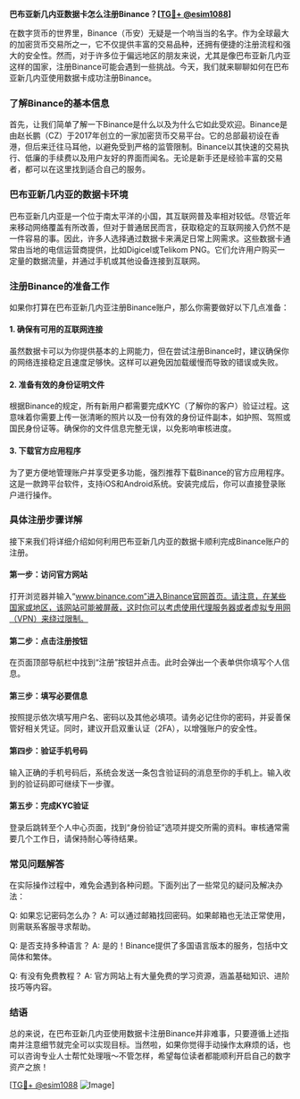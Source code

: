 **巴布亚新几内亚数据卡怎么注册Binance？[[TG💪+ @esim1088](https://t.me/s/esim1088)]**

在数字货币的世界里，Binance（币安）无疑是一个响当当的名字。作为全球最大的加密货币交易所之一，它不仅提供丰富的交易品种，还拥有便捷的注册流程和强大的安全性。然而，对于许多位于偏远地区的朋友来说，尤其是像巴布亚新几内亚这样的国家，注册Binance可能会遇到一些挑战。今天，我们就来聊聊如何在巴布亚新几内亚使用数据卡成功注册Binance。

### 了解Binance的基本信息

首先，让我们简单了解一下Binance是什么以及为什么它如此受欢迎。Binance是由赵长鹏（CZ）于2017年创立的一家加密货币交易平台。它的总部最初设在香港，但后来迁往马耳他，以避免受到严格的监管限制。Binance以其快速的交易执行、低廉的手续费以及用户友好的界面而闻名。无论是新手还是经验丰富的交易者，都可以在这里找到适合自己的服务。

### 巴布亚新几内亚的数据卡环境

巴布亚新几内亚是一个位于南太平洋的小国，其互联网普及率相对较低。尽管近年来移动网络覆盖有所改善，但对于普通居民而言，获取稳定的互联网接入仍然不是一件容易的事。因此，许多人选择通过数据卡来满足日常上网需求。这些数据卡通常由当地的电信运营商提供，比如Digicel或Telikom PNG。它们允许用户购买一定量的数据流量，并通过手机或其他设备连接到互联网。

### 注册Binance的准备工作

如果你打算在巴布亚新几内亚注册Binance账户，那么你需要做好以下几点准备：

#### 1. 确保有可用的互联网连接
虽然数据卡可以为你提供基本的上网能力，但在尝试注册Binance时，建议确保你的网络连接稳定且速度足够快。这样可以避免因加载缓慢而导致的错误或失败。

#### 2. 准备有效的身份证明文件
根据Binance的规定，所有新用户都需要完成KYC（了解你的客户）验证过程。这意味着你需要上传一张清晰的照片以及一份有效的身份证件副本，如护照、驾照或国民身份证等。确保你的文件信息完整无误，以免影响审核进度。

#### 3. 下载官方应用程序
为了更方便地管理账户并享受更多功能，强烈推荐下载Binance的官方应用程序。这是一款跨平台软件，支持iOS和Android系统。安装完成后，你可以直接登录账户进行操作。

### 具体注册步骤详解

接下来我们将详细介绍如何利用巴布亚新几内亚的数据卡顺利完成Binance账户的注册。

#### 第一步：访问官方网站
打开浏览器并输入“www.binance.com”进入Binance官网首页。请注意，在某些国家或地区，该网站可能被屏蔽，这时你可以考虑使用代理服务器或者虚拟专用网（VPN）来绕过限制。

#### 第二步：点击注册按钮
在页面顶部导航栏中找到“注册”按钮并点击。此时会弹出一个表单供你填写个人信息。

#### 第三步：填写必要信息
按照提示依次填写用户名、密码以及其他必填项。请务必记住你的密码，并妥善保管好相关凭证。同时，建议开启双重认证（2FA），以增强账户的安全性。

#### 第四步：验证手机号码
输入正确的手机号码后，系统会发送一条包含验证码的消息至你的手机上。输入收到的验证码即可继续下一步骤。

#### 第五步：完成KYC验证
登录后跳转至个人中心页面，找到“身份验证”选项并提交所需的资料。审核通常需要几个工作日，请保持耐心等待结果。

### 常见问题解答

在实际操作过程中，难免会遇到各种问题。下面列出了一些常见的疑问及解决办法：

Q: 如果忘记密码怎么办？
A: 可以通过邮箱找回密码。如果邮箱也无法正常使用，则需联系客服寻求帮助。

Q: 是否支持多种语言？
A: 是的！Binance提供了多国语言版本的服务，包括中文简体和繁体。

Q: 有没有免费教程？
A: 官方网站上有大量免费的学习资源，涵盖基础知识、进阶技巧等内容。

### 结语

总的来说，在巴布亚新几内亚使用数据卡注册Binance并非难事，只要遵循上述指南并注意细节就完全可以实现目标。当然啦，如果你觉得手动操作太麻烦的话，也可以咨询专业人士帮忙处理哦～不管怎样，希望每位读者都能顺利开启自己的数字资产之旅！

[[TG💪+ @esim1088](https://t.me/s/esim1088) ![Image](https://i.postimg.cc/4NQfJmqS/Snipaste-2025-05-13-00-14-12.png)]